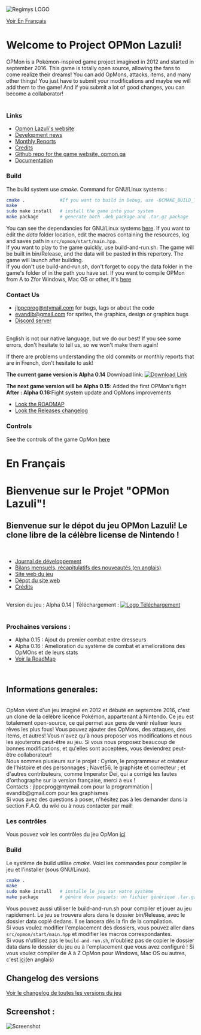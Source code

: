 ![Regimys LOGO](https://raw.githubusercontent.com/cyrioncentori/OpMon/master/Resources/Other/opmon_title.png)<br>

[Voir En Français](#enfrancais)

# Welcome to Project OPMon Lazuli!

OPMon is a Pokémon-inspired game project imagined in 2012 and started in september 2016. This game is totally open source, allowing the fans to come realize their dreams! You can add OpMons, attacks, items, and many other things! You just have to submit your modifications and maybe we will add them to the game! And if you submit a lot of good changes, you can become a collaborator!<br/><br/>

### Links
* [Opmon Lazuli's website](http://opmon.ga)
* [Development news](https://translate.google.com/translate?act=url&depth=1&hl=fr&ie=UTF8&prev=_t&rurl=translate.google.fr&sl=fr&sp=nmt4&tl=en&u=https://github.com/cyrioncentori/OpMon/wiki/Journal-du-d%25C3%25A9veloppement)
* [Monthly Reports](https://github.com/cyrioncentori/OpMon/wiki/Monthly-reports)
* [Credits](https://github.com/cyrioncentori/OpMon/blob/master/Credits.md)
* [Github repo for the game website, opmon.ga](https://github.com/cyrioncentori/Site-OpMon)
* [Documentation](http://opmon.ga/pages/doc)

### Build

The build system use *cmake*.
Command for GNU/Linux systems :

```sh
cmake .             #If you want to build in Debug, use -DCMAKE_BUILD_TYPE=Debug
make
sudo make install   # install the game into your system
make package        # generate both .deb package and .tar.gz package
```
You can see the dependancies for GNU/Linux systems [here](https://github.com/cyrioncentori/OpMon/wiki/Dependencies).
If you want to edit the *data* folder location, edit the macros containing the resources, log and saves path in `src/opmon/start/main.hpp`.<br/>
If you want to play to the game quickly, use build-and-run.sh. The game will be built in bin/Release, and the data will be pasted in this repertory. The game will launch after building.<br/>
If you don't use build-and-run.sh, don't forget to copy the data folder in the game's folder of in the path you have set.
If you want to compile OPMon from A to Zfor Windows, Mac OS or other, it's [here](https://github.com/cyrioncentori/OpMon/wiki/Compilation)
### Contact Us
* jlppcprog@ntymail.com for bugs, lags or about the code
* evandib@gmail.com for sprites, the graphics, design or graphics bugs
* [Discord server](https://discord.gg/XwyKFzh)
<br>
English is not our native language, but we do our best! If you see some errors, don't hesitate to tell us, so we won't make them again!

If there are problems understanding the old commits or monthly reports that are in French, don't hesitate to ask!

__The current game version is Alpha 0.14__ Download link: <a 
href="http://opmon.ga/downloads"><img src="https://img.shields.io/badge/download-v0.14-red.svg" alt="Download Link"></a>

__The next game version will be Alpha 0.15__: Added the first OPMon's fight
__After : Alpha 0.16__:Fight system update and OpMons improvements
* [Look the ROADMAP](https://github.com/cyrioncentori/OpMon/wiki/ROADMAP)
* [Look the Releases changelog](https://github.com/cyrioncentori/OpMon/wiki/Releases)

### Controls

See the controls of the game OpMon [here](http://opmon.ga/controls.html)
# En Français<a name="enfrancais">

# Bienvenue sur le Projet "OPMon Lazuli"!

## Bienvenue sur le dépot du jeu OPMon Lazuli! Le clone libre de la célèbre license de Nintendo !

<br/>

* [Journal de développement](https://github.com/cyrioncentori/OpMon/wiki/Journal-du-développement)
* [Bilans mensuels, récapitulatifs des nouveautés (en anglais)](https://github.com/cyrioncentori/OpMon/wiki/Monthly-reports)
* [Site web du jeu](http://opmon.ga)
* [Dépot du site web](https://github.com/cyrioncentori/Site-OpMon)
* [Crédits](https://github.com/cyrioncentori/OpMon/blob/master/Credits.md)

<br/>Version du jeu : Alpha 0.14 | Téléchargement : <a 
href="http://opmon.ga"><img src="https://raw.githubusercontent.com/cyrioncentori/OpMon/master/Resources/Other/version_logo.png" alt="Logo Téléchargement"></a><br/><br/>

### Prochaines versions :
* Alpha 0.15 : Ajout du premier combat entre dresseurs
* Alpha 0.16 : Amelioration du système de combat et ameliorations des OpMOns et de leurs stats
* [Voir la RoadMap](https://github.com/cyrioncentori/OpMon/wiki/ROADMAP)

<br/>

## Informations generales:
<br/>
OpMon vient d'un jeu imaginé en 2012 et débuté en septembre 2016, c'est un clone de la célèbre licence Pokémon, appartenant à Nintendo. 
Ce jeu est totalement open-source, ce qui permet aux gens de venir réaliser leurs rêves les plus fous! 
Vous pouvez ajouter des OpMons, des attaques, des items, et autres! 
Vous n'avez qu'à nous proposer vos modifications et nous les ajouterons peut-être au jeu. 
Si vous nous proposez beaucoup de bonnes modifications, et qu'elles sont acceptées, vous deviendrez peut-être collaborateur!<br/>
Nous sommes plusieurs sur le projet : Cyrion, le programmeur et créateur de l'histoire et des personnages ; Navet56, le graphiste et correcteur ; et d'autres contributeurs, comme Imperator Dei, qui a corrigé les fautes d'orthographe sur la version française,  merci à eux !<br/>
Contacts : jlppcprog@ntymail.com pour la programmation | evandib@gmail.com pour les graphismes<br/>
Si vous avez des questions à poser, n'hésitez pas à les demander dans la section F.A.Q. du wiki ou à nous contacter par mail!<br/>

### Les contrôles

Vous pouvez voir les contrôles du jeu OpMon [ici](http://opmon.ga/controls.html)

### Build

Le système de build utilise *cmake*. Voici les commandes pour compiler le jeu et l'installer (sous GNU/Linux).

```sh
cmake .
make
sudo make install   # installe le jeu sur votre système
make package        # génère deux paquets: un fichier générique .tar.gz et un paquet .deb
```

Vous pouvez aussi utiliser le build-and-run.sh pour compiler et jouer au jeu rapidement. Le jeu se trouvera alors dans le dossier bin/Release, avec le dossier data copié dedans. Il se lancera dès la fin de la compilation.<br/>
Si vous voulez modifier l'emplacement des dossiers, vous pouvez aller dans `src/opmon/start/main.hpp` et modifier les macros correspondantes.<br/>
Si vous n'utilisez pas le `build-and-run.sh`, n'oubliez pas de copier le dossier data dans le dossier du jeu ou à l'emplacement que vous avez configuré !
Si vous voulez compiler de A à Z OpMon pour Windows, Mac OS ou autres, c'est [ici](https://github.com/cyrioncentori/OpMon/wiki/Compilation)(en anglais)
## Changelog des versions
[Voir le changelog de toutes les versions du jeu](http://github.com/cyrioncentori/OpMon/wiki/Releases)
<br/>

## Screenshot : 

![Screenshot](https://raw.githubusercontent.com/cyrioncentori/OpMon/master/Resources/Other/screenshot_2.png)


